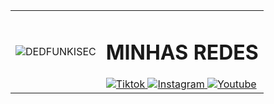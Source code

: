 <table>
  <tr>
    <td>
      <img src="https://images.steamusercontent.com/ugc/927044661856450912/51BC2A7123DD5F66F9BD0DFB82504218DD15F085/?imw=5000&imh=5000&ima=fit&impolicy=Letterbox&imcolor=%23000000&letterbox=false" alt="DEDFUNKISEC" style="max-width:300px;" />
    </td>
    <td>
      <h1>MINHAS REDES</h1>
      <a href="https://www.tiktok.com/@kevin_stdnk" target="_blank" rel="noopener noreferrer">
        <img alt="Tiktok" src="https://img.shields.io/badge/TikTok-000000?style=for-the-badge&logo=tiktok&logoColor=white" />
      </a>
      <a href="https://www.instagram.com/kevin_stdck/" target="_blank" rel="noopener noreferrer">
        <img alt="Instagram" src="https://img.shields.io/badge/Instagram-%23E4405F.svg?style=for-the-badge&logo=Instagram&logoColor=white" />
      </a>
      <a href="https://www.youtube.com/@kallinskk" target="_blank" rel="noopener noreferrer">
        <img alt="Youtube" src="https://img.shields.io/badge/YouTube-%23FF0000.svg?style=for-the-badge&logo=YouTube&logoColor=white" />
      </a>
    </td>
  </tr>
</table>
